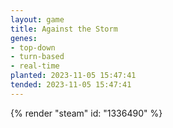 ```yaml
---
layout: game
title: Against the Storm
genes:
- top-down
- turn-based
- real-time
planted: 2023-11-05 15:47:41
tended: 2023-11-05 15:47:41
---
```


{% render "steam" id: "1336490" %}